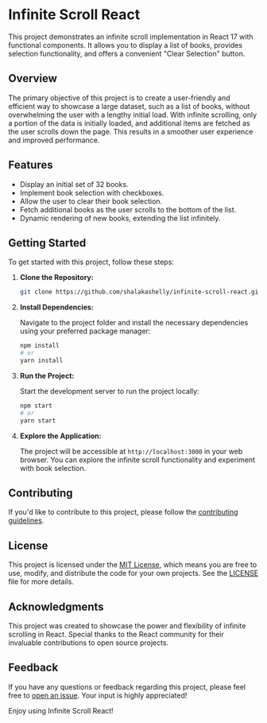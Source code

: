 # Infinite Scroll React

This project demonstrates an infinite scroll implementation in React 17 with functional components. It allows you to display a list of books, provides selection functionality, and offers a convenient "Clear Selection" button.

## Overview

The primary objective of this project is to create a user-friendly and efficient way to showcase a large dataset, such as a list of books, without overwhelming the user with a lengthy initial load. With infinite scrolling, only a portion of the data is initially loaded, and additional items are fetched as the user scrolls down the page. This results in a smoother user experience and improved performance.

## Features

- Display an initial set of 32 books.
- Implement book selection with checkboxes.
- Allow the user to clear their book selection.
- Fetch additional books as the user scrolls to the bottom of the list.
- Dynamic rendering of new books, extending the list infinitely.

## Getting Started

To get started with this project, follow these steps:

1. **Clone the Repository:**

   ```sh
   git clone https://github.com/shalakashelly/infinite-scroll-react.git
   ```

2. **Install Dependencies:**

   Navigate to the project folder and install the necessary dependencies using your preferred package manager:

   ```sh
   npm install
   # or
   yarn install
   ```

3. **Run the Project:**

   Start the development server to run the project locally:

   ```sh
   npm start
   # or
   yarn start
   ```

4. **Explore the Application:**

   The project will be accessible at `http://localhost:3000` in your web browser. You can explore the infinite scroll functionality and experiment with book selection.

## Contributing

If you'd like to contribute to this project, please follow the [contributing guidelines](CONTRIBUTING.md).

## License

This project is licensed under the [MIT License](LICENSE), which means you are free to use, modify, and distribute the code for your own projects. See the [LICENSE](LICENSE) file for more details.

## Acknowledgments

This project was created to showcase the power and flexibility of infinite scrolling in React. Special thanks to the React community for their invaluable contributions to open source projects.

## Feedback

If you have any questions or feedback regarding this project, please feel free to [open an issue](https://github.com/your-username/infinite-scroll-react/issues). Your input is highly appreciated!

Enjoy using Infinite Scroll React!
